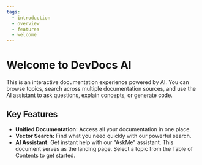 ```yaml
---
tags:
  - introduction
  - overview
  - features
  - welcome
---
```

# Welcome to DevDocs AI

This is an interactive documentation experience powered by AI. You can browse topics, search across multiple documentation sources, and use the AI assistant to ask questions, explain concepts, or generate code.

## Key Features

- **Unified Documentation:** Access all your documentation in one place.
- **Vector Search:** Find what you need quickly with our powerful search.
- **AI Assistant:** Get instant help with our "AskMe" assistant.
This document serves as the landing page. Select a topic from the Table of Contents to get started.